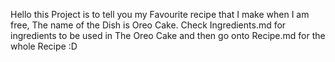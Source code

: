 Hello this Project is to tell you my Favourite recipe that I make when I am free, The name of the Dish is Oreo Cake. Check Ingredients.md for ingredients to be used in The Oreo Cake and then go onto Recipe.md for the whole Recipe :D